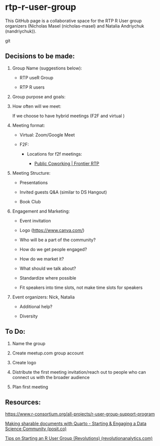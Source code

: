 # rtp-r-user-group

This GitHub page is a collaborative space for the RTP R User group organizers (Nicholas Masel (nicholas-masel) and Natalia Andriychuk (nandriychuk)).

git

## Decisions to be made:

1.  Group Name (suggestions below):

    -   RTP useR Group

    -   RTP R users

2.  Group purpose and goals:

3.  How often will we meet:

    If we choose to have hybrid meetings (F2F and virtual )

4.  Meeting format:

    -   Virtual: Zoom/Google Meet

    -   F2F:

        -   Locations for f2f meetings:

            -   [Public Coworking \| Frontier RTP](https://frontier.rtp.org/coworking/)

5.  Meeting Structure:

    -   Presentations

    -   Invited guests Q&A (similar to DS Hangout)

    -   Book Club

6.  Engagement and Marketing:

    -   Event invitation

    -   Logo (<https://www.canva.com/>)

    -   Who will be a part of the community?

    -   How do we get people engaged?

    -   How do we market it?

    -   What should we talk about?

    -   Standardize where possible

    -   Fit speakers into time slots, not make time slots for speakers

7.  Event organizers: Nick, Natalia

    -   Additional help?

    -   Diversity

## To Do:

1.  Name the group

2.  Create meetup.com group account

3.  Create logo

4.  Distribute the first meeting invitation/reach out to people who can connect us with the broader audience

5.  Plan first meeting

## Resources:

<https://www.r-consortium.org/all-projects/r-user-group-support-program>

[Making sharable documents with Quarto - Starting & Engaging a Data Science Community (posit.co)](https://colorado.posit.co/rsc/ds-community-builder/)

[Tips on Starting an R User Group (Revolutions) (revolutionanalytics.com)](https://blog.revolutionanalytics.com/tips-on-starting-an-r-user-group.html)
